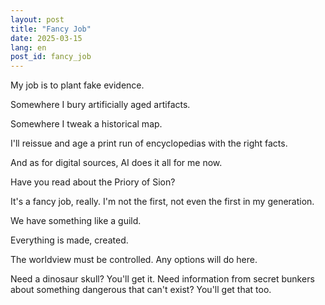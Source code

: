 ```yaml
---
layout: post
title: "Fancy Job"
date: 2025-03-15
lang: en
post_id: fancy_job
---
```


<!-- © 2025 Artur Kraskov, Monada Dominion.
This work is licensed under a Creative Commons Attribution-NonCommercial-NoDerivatives 4.0 International License. -->

My job is to plant fake evidence.

Somewhere I bury artificially aged artifacts.

Somewhere I tweak a historical map.

I'll reissue and age a print run of encyclopedias with the right facts.

And as for digital sources, AI does it all for me now.

Have you read about the Priory of Sion?

It's a fancy job, really. I'm not the first, not even the first in my generation.

We have something like a guild.

Everything is made, created.

The worldview must be controlled. Any options will do here.

Need a dinosaur skull? You'll get it. Need information from secret bunkers about something dangerous that can't exist? You'll get that too.
